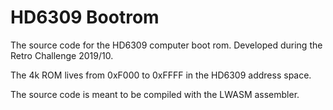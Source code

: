 # HD6309 Bootrom

The source code for the HD6309 computer boot rom. Developed during the Retro Challenge 2019/10.

The 4k ROM lives from 0xF000 to 0xFFFF in the HD6309 address space.

The source code is meant to be compiled with the LWASM assembler.
